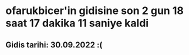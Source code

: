 # ofarukbicer'in gidisine son 2 gun 18 saat 17 dakika 11 saniye kaldi

## Gidis tarihi: 30.09.2022 :(